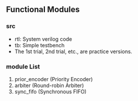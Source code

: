 ## Functional Modules

### src
- rtl: System verilog code
- tb: Simple testbench
- The 1st trial, 2nd trial, etc., are practice versions.

### module List
1. prior_encoder (Priority Encoder)
2. arbiter (Round-robin Arbiter)
2. sync_fifo (Synchronous FIFO)